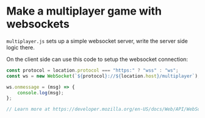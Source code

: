 # Make a multiplayer game with websockets

`multiplayer.js` sets up a simple websocket server, write the server side logic there.

On the client side can use this code to setup the websocket connection:

```js
const protocol = location.protocol === "https:" ? "wss" : "ws";
const ws = new WebSocket(`${protocol}://${location.host}/multiplayer`);

ws.onmessage = (msg) => {
	console.log(msg);
};

// Learn more at https://developer.mozilla.org/en-US/docs/Web/API/WebSockets_API
```
